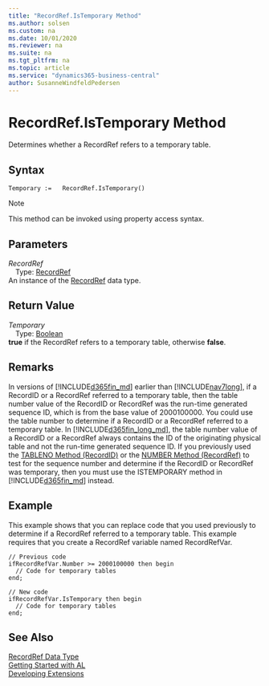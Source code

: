 ```yaml
---
title: "RecordRef.IsTemporary Method"
ms.author: solsen
ms.custom: na
ms.date: 10/01/2020
ms.reviewer: na
ms.suite: na
ms.tgt_pltfrm: na
ms.topic: article
ms.service: "dynamics365-business-central"
author: SusanneWindfeldPedersen
---
```

[//]: # (START>DO_NOT_EDIT)
[//]: # (IMPORTANT:Do not edit any of the content between here and the END>DO_NOT_EDIT.)
[//]: # (Any modifications should be made in the .xml files in the ModernDev repo.)
# RecordRef.IsTemporary Method
Determines whether a RecordRef refers to a temporary table.


## Syntax
```
Temporary :=   RecordRef.IsTemporary()
```
> [!NOTE]  
> This method can be invoked using property access syntax.  

## Parameters
*RecordRef*  
&emsp;Type: [RecordRef](recordref-data-type.md)  
An instance of the [RecordRef](recordref-data-type.md) data type.  

## Return Value
*Temporary*  
&emsp;Type: [Boolean](../boolean/boolean-data-type.md)  
**true** if the RecordRef refers to a temporary table, otherwise **false**.  


[//]: # (IMPORTANT: END>DO_NOT_EDIT)

## Remarks  
 In versions of [!INCLUDE[d365fin_md](../../includes/d365fin_md.md)] earlier than [!INCLUDE[nav7long](../../includes/nav7long_md.md)], if a RecordID or a RecordRef referred to a temporary table, then the table number value of the RecordID or RecordRef was the run-time generated sequence ID, which is from the base value of 2000100000. You could use the table number to determine if a RecordID or a RecordRef referred to a temporary table. In [!INCLUDE[d365fin_long_md](../../includes/d365fin_long_md.md)], the table number value of a RecordID or a RecordRef always contains the ID of the originating physical table and not the run-time generated sequence ID. If you previously used the [TABLENO Method \(RecordID\)](../recordid/recordid-tableno-method.md) or the [NUMBER Method \(RecordRef\)](recordref-number-method.md) to test for the sequence number and determine if the RecordID or RecordRef was temporary, then you must use the ISTEMPORARY method in [!INCLUDE[d365fin_md](../../includes/d365fin_md.md)] instead.  
  
## Example  
 This example shows that you can replace code that you used previously to determine if a RecordRef referred to a temporary table. This example requires that you create a RecordRef variable named RecordRefVar.  
  
```  
// Previous code  
ifRecordRefVar.Number >= 2000100000 then begin  
  // Code for temporary tables  
end;  
  
// New code  
ifRecordRefVar.IsTemporary then begin  
  // Code for temporary tables  
end;  
```  

## See Also
[RecordRef Data Type](recordref-data-type.md)  
[Getting Started with AL](../../devenv-get-started.md)  
[Developing Extensions](../../devenv-dev-overview.md)